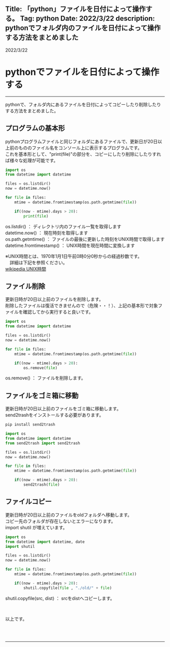 Title: 「python」ファイルを日付によって操作する。
Tag: python
Date: 2022/3/22
description: pythonでフォルダ内のファイルを日付によって操作する方法をまとめました
---

2022/3/22

# pythonでファイルを日付によって操作する

---

pythonで、フォルダ内にあるファイルを日付によってコピーしたり削除したりする方法をまとめました。


## プログラムの基本形

pythonプログラムファイルと同じフォルダにあるファイルで、更新日が20日以上前のもののファイル名をコンソール上に表示するプログラムです。  
これを基本形として、"print(file)"の部分を、コピーにしたり削除にしたりすれば様々な処理が可能です。  

```python
import os
from datetime import datetime

files = os.listdir()
now = datetime.now()

for file in files: 
    mtime = datetime.fromtimestamp(os.path.getmtime(file))

    if((now - mtime).days > 20):
        print(file)
```

os.listdir() ： ディレクトリ内のファイル一覧を取得します  
datetime.now() ： 現在時刻を取得します  
os.path.getmtime() ： ファイルの最後に更新した時刻をUNIX時間で取得します  
datetime.fromtimestamp() ： UNIX時間を現在時間に変換します  

※UNIX時間とは、1970年1月1日午前0時0分0秒からの経過秒数です。  
　詳細は下記を参照ください。  
<span class="link"></span>[wikipedia UNIX時間](https://ja.wikipedia.org/wiki/UNIX%E6%99%82%E9%96%93)


## ファイル削除

更新日時が20日以上前のファイルを削除します。  
削除したファイルは復活できませんので（危険・・！）、上記の基本形で対象ファイルを確認してから実行すると良いです。  

```python
import os
from datetime import datetime

files = os.listdir()
now = datetime.now()

for file in files: 
    mtime = datetime.fromtimestamp(os.path.getmtime(file))

    if((now - mtime).days > 20):
        os.remove(file)
```

os.remove() ： ファイルを削除します。

## ファイルをゴミ箱に移動

更新日時が20日以上前のファイルをゴミ箱に移動します。  
send2trashをインストールする必要があります。  

```python
pip install send2trash
```

```python
import os
from datetime import datetime
from send2trash import send2trash

files = os.listdir()
now = datetime.now()

for file in files: 
    mtime = datetime.fromtimestamp(os.path.getmtime(file))

    if((now - mtime).days > 20):
        send2trash(file)
```

## ファイルコピー

更新日時が20日以上前のファイルをoldフォルダへ移動します。  
コピー先のフォルダが存在しないとエラーになります。  
import shutil が増えています。  

```python
import os
from datetime import datetime, date
import shutil

files = os.listdir()
now = datetime.now()

for file in files: 
    mtime = datetime.fromtimestamp(os.path.getmtime(file))

    if((now - mtime).days > 20):
        shutil.copyfile(file , "./old/" + file)
```

shutil.copyfile(src, dist) ： srcをdistへコピーします。  


<br>

以上です。

<br>
<br>

---